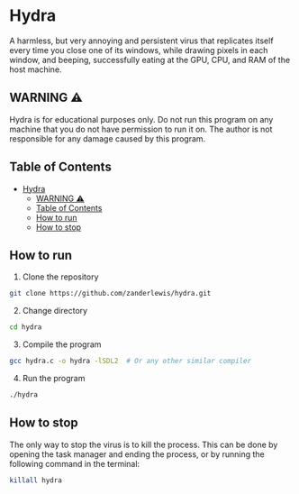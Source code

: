 # Hydra
A harmless, but very annoying and persistent virus that replicates itself every time you close one of its windows, while drawing pixels in each window, and beeping, successfully eating at the GPU, CPU, and RAM of the host machine.

## WARNING ⚠️
Hydra is for educational purposes only. Do not run this program on any machine that you do not have permission to run it on. The author is not responsible for any damage caused by this program.

## Table of Contents
- [Hydra](#hydra)
  - [WARNING ⚠️](#warning-️)
  - [Table of Contents](#table-of-contents)
  - [How to run](#how-to-run)
  - [How to stop](#how-to-stop)

## How to run
1. Clone the repository
```bash
git clone https://github.com/zanderlewis/hydra.git
```
2. Change directory
```bash
cd hydra
```
3. Compile the program
```bash
gcc hydra.c -o hydra -lSDL2  # Or any other similar compiler
```
4. Run the program
```bash
./hydra
```

## How to stop
The only way to stop the virus is to kill the process. This can be done by opening the task manager and ending the process, or by running the following command in the terminal:
```bash
killall hydra
```
